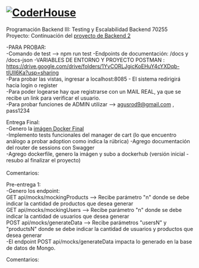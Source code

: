 # [![CoderHouse](https://www.coderhouse.com/imgs/ch.svg)](https://www.coderhouse.com/)

Programación Backend III: Testing y Escalabilidad Backend 70255<br>
Proyecto: Continuación del [proyecto de Backend 2](https://github.com/agusrod9/Backend2.git)

-PARA PROBAR: <br>
-Comando de test --> npm run test
-Endpoints de documentación: /docs y /docs-json
-VARIABLES DE ENTORNO Y PROYECTO POSTMAN : https://drive.google.com/drive/folders/1YvCORLJgicKoEHuY4cYXDqb-tlUlI6Ka?usp=sharing<br>
-Para probar las vistas, ingresar a localhost:8085 - El sistema redirigirá hacia login o register<br>
-Para poder logearse hay que registrarse con un MAIL REAL, ya que se recibe un link para verificar el usuario.<br>
-Para probar funciones de ADMIN utilizar --> agusrod9@gmail.com , pass1234<br>


Entrega Final: <br>
-Genero la [imágen Docker Final](https://hub.docker.com/r/agusrod9/appbackend3final)<br>
-Implemento tests funcionales del manager de cart (lo que encuentro análogo a probar adoption como indica la rúbrica)
-Agrego documentación del router de sessions con Swagger <br>
-Agrego dockerfile, genero la imágen y subo a dockerhub (versión inicial - resubo al finalizar el proyecto)<br>
<br>
Comentarios: <br>

Pre-entrega 1:<br>
-Genero los endpoint: <br>
GET api/mocks/mockingProducts  --> Recibe parámetro "n" donde se debe indicar la cantidad de productos que desea generar<br> 
GET api/mocks/mockingUsers  --> Recibe parámetro "n" donde se debe indicar la cantidad de usuarios que desea generar<br>
POST api/mocks/generateData  --> Recibe parámetros "usersN" y "productsN" donde se debe indicar la cantidad de usuarios y productos que desea generar <br>
-El endpoint POST api/mocks/generateData impacta lo generado en la base de datos de Mongo.<br>

Comentarios: <br>
<br>